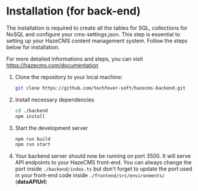 # Installation (for back-end)

The installation is required to create all the tables for SQL, collections for NoSQL and configure your cms-settings.json. This step is essential to setting up your HazeCMS content management system. Follow the steps below for installation.

For more detailed informations and steps, you can visit https://hazecms.com/documentation

1. Clone the repository to your local machine:

   ```bash
   git clone https://github.com/techfever-soft/hazecms-backend.git
   ```

2. Install necessary dependencies

   ```bash
   cd ./backend
   npm install
   ```

3. Start the development server

   ```bash
   npm run build
   npm run start
   ```

4. Your backend server should now be running on port 3500. It will serve API endpoints to your HazeCMS front-end.
   You can always change the port inside `./backend/index.ts` but don't forget to update the port used in your front-end code inside `./frontend/src/environments/` (**dataAPIUrl**)
